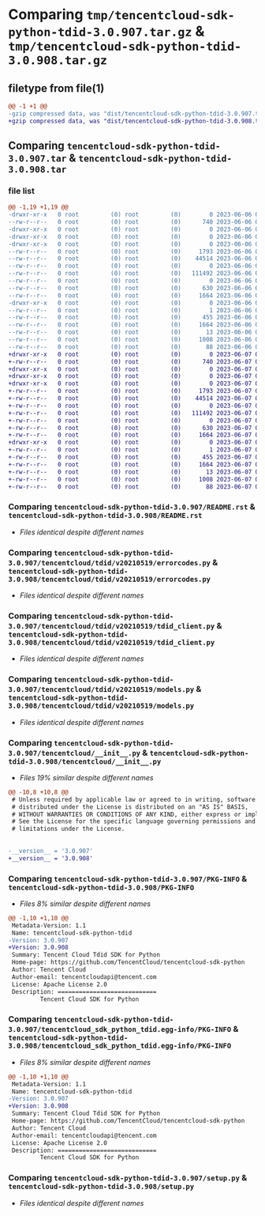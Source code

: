 # Comparing `tmp/tencentcloud-sdk-python-tdid-3.0.907.tar.gz` & `tmp/tencentcloud-sdk-python-tdid-3.0.908.tar.gz`

## filetype from file(1)

```diff
@@ -1 +1 @@
-gzip compressed data, was "dist/tencentcloud-sdk-python-tdid-3.0.907.tar", last modified: Tue Jun  6 02:36:18 2023, max compression
+gzip compressed data, was "dist/tencentcloud-sdk-python-tdid-3.0.908.tar", last modified: Wed Jun  7 00:33:33 2023, max compression
```

## Comparing `tencentcloud-sdk-python-tdid-3.0.907.tar` & `tencentcloud-sdk-python-tdid-3.0.908.tar`

### file list

```diff
@@ -1,19 +1,19 @@
-drwxr-xr-x   0 root         (0) root         (0)        0 2023-06-06 02:36:18.000000 tencentcloud-sdk-python-tdid-3.0.907/
--rw-r--r--   0 root         (0) root         (0)      740 2023-06-06 02:36:18.000000 tencentcloud-sdk-python-tdid-3.0.907/README.rst
-drwxr-xr-x   0 root         (0) root         (0)        0 2023-06-06 02:36:18.000000 tencentcloud-sdk-python-tdid-3.0.907/tencentcloud/
-drwxr-xr-x   0 root         (0) root         (0)        0 2023-06-06 02:36:18.000000 tencentcloud-sdk-python-tdid-3.0.907/tencentcloud/tdid/
-drwxr-xr-x   0 root         (0) root         (0)        0 2023-06-06 02:36:18.000000 tencentcloud-sdk-python-tdid-3.0.907/tencentcloud/tdid/v20210519/
--rw-r--r--   0 root         (0) root         (0)     1793 2023-06-06 02:36:18.000000 tencentcloud-sdk-python-tdid-3.0.907/tencentcloud/tdid/v20210519/errorcodes.py
--rw-r--r--   0 root         (0) root         (0)    44514 2023-06-06 02:36:18.000000 tencentcloud-sdk-python-tdid-3.0.907/tencentcloud/tdid/v20210519/tdid_client.py
--rw-r--r--   0 root         (0) root         (0)        0 2023-06-06 02:36:18.000000 tencentcloud-sdk-python-tdid-3.0.907/tencentcloud/tdid/v20210519/__init__.py
--rw-r--r--   0 root         (0) root         (0)   111492 2023-06-06 02:36:18.000000 tencentcloud-sdk-python-tdid-3.0.907/tencentcloud/tdid/v20210519/models.py
--rw-r--r--   0 root         (0) root         (0)        0 2023-06-06 02:36:18.000000 tencentcloud-sdk-python-tdid-3.0.907/tencentcloud/tdid/__init__.py
--rw-r--r--   0 root         (0) root         (0)      630 2023-06-06 02:36:18.000000 tencentcloud-sdk-python-tdid-3.0.907/tencentcloud/__init__.py
--rw-r--r--   0 root         (0) root         (0)     1664 2023-06-06 02:36:18.000000 tencentcloud-sdk-python-tdid-3.0.907/PKG-INFO
-drwxr-xr-x   0 root         (0) root         (0)        0 2023-06-06 02:36:18.000000 tencentcloud-sdk-python-tdid-3.0.907/tencentcloud_sdk_python_tdid.egg-info/
--rw-r--r--   0 root         (0) root         (0)        1 2023-06-06 02:36:18.000000 tencentcloud-sdk-python-tdid-3.0.907/tencentcloud_sdk_python_tdid.egg-info/dependency_links.txt
--rw-r--r--   0 root         (0) root         (0)      455 2023-06-06 02:36:18.000000 tencentcloud-sdk-python-tdid-3.0.907/tencentcloud_sdk_python_tdid.egg-info/SOURCES.txt
--rw-r--r--   0 root         (0) root         (0)     1664 2023-06-06 02:36:18.000000 tencentcloud-sdk-python-tdid-3.0.907/tencentcloud_sdk_python_tdid.egg-info/PKG-INFO
--rw-r--r--   0 root         (0) root         (0)       13 2023-06-06 02:36:18.000000 tencentcloud-sdk-python-tdid-3.0.907/tencentcloud_sdk_python_tdid.egg-info/top_level.txt
--rw-r--r--   0 root         (0) root         (0)     1008 2023-06-06 02:36:18.000000 tencentcloud-sdk-python-tdid-3.0.907/setup.py
--rw-r--r--   0 root         (0) root         (0)       88 2023-06-06 02:36:18.000000 tencentcloud-sdk-python-tdid-3.0.907/setup.cfg
+drwxr-xr-x   0 root         (0) root         (0)        0 2023-06-07 00:33:33.000000 tencentcloud-sdk-python-tdid-3.0.908/
+-rw-r--r--   0 root         (0) root         (0)      740 2023-06-07 00:33:33.000000 tencentcloud-sdk-python-tdid-3.0.908/README.rst
+drwxr-xr-x   0 root         (0) root         (0)        0 2023-06-07 00:33:33.000000 tencentcloud-sdk-python-tdid-3.0.908/tencentcloud/
+drwxr-xr-x   0 root         (0) root         (0)        0 2023-06-07 00:33:33.000000 tencentcloud-sdk-python-tdid-3.0.908/tencentcloud/tdid/
+drwxr-xr-x   0 root         (0) root         (0)        0 2023-06-07 00:33:33.000000 tencentcloud-sdk-python-tdid-3.0.908/tencentcloud/tdid/v20210519/
+-rw-r--r--   0 root         (0) root         (0)     1793 2023-06-07 00:33:33.000000 tencentcloud-sdk-python-tdid-3.0.908/tencentcloud/tdid/v20210519/errorcodes.py
+-rw-r--r--   0 root         (0) root         (0)    44514 2023-06-07 00:33:33.000000 tencentcloud-sdk-python-tdid-3.0.908/tencentcloud/tdid/v20210519/tdid_client.py
+-rw-r--r--   0 root         (0) root         (0)        0 2023-06-07 00:33:33.000000 tencentcloud-sdk-python-tdid-3.0.908/tencentcloud/tdid/v20210519/__init__.py
+-rw-r--r--   0 root         (0) root         (0)   111492 2023-06-07 00:33:33.000000 tencentcloud-sdk-python-tdid-3.0.908/tencentcloud/tdid/v20210519/models.py
+-rw-r--r--   0 root         (0) root         (0)        0 2023-06-07 00:33:33.000000 tencentcloud-sdk-python-tdid-3.0.908/tencentcloud/tdid/__init__.py
+-rw-r--r--   0 root         (0) root         (0)      630 2023-06-07 00:33:33.000000 tencentcloud-sdk-python-tdid-3.0.908/tencentcloud/__init__.py
+-rw-r--r--   0 root         (0) root         (0)     1664 2023-06-07 00:33:33.000000 tencentcloud-sdk-python-tdid-3.0.908/PKG-INFO
+drwxr-xr-x   0 root         (0) root         (0)        0 2023-06-07 00:33:33.000000 tencentcloud-sdk-python-tdid-3.0.908/tencentcloud_sdk_python_tdid.egg-info/
+-rw-r--r--   0 root         (0) root         (0)        1 2023-06-07 00:33:33.000000 tencentcloud-sdk-python-tdid-3.0.908/tencentcloud_sdk_python_tdid.egg-info/dependency_links.txt
+-rw-r--r--   0 root         (0) root         (0)      455 2023-06-07 00:33:33.000000 tencentcloud-sdk-python-tdid-3.0.908/tencentcloud_sdk_python_tdid.egg-info/SOURCES.txt
+-rw-r--r--   0 root         (0) root         (0)     1664 2023-06-07 00:33:33.000000 tencentcloud-sdk-python-tdid-3.0.908/tencentcloud_sdk_python_tdid.egg-info/PKG-INFO
+-rw-r--r--   0 root         (0) root         (0)       13 2023-06-07 00:33:33.000000 tencentcloud-sdk-python-tdid-3.0.908/tencentcloud_sdk_python_tdid.egg-info/top_level.txt
+-rw-r--r--   0 root         (0) root         (0)     1008 2023-06-07 00:33:33.000000 tencentcloud-sdk-python-tdid-3.0.908/setup.py
+-rw-r--r--   0 root         (0) root         (0)       88 2023-06-07 00:33:33.000000 tencentcloud-sdk-python-tdid-3.0.908/setup.cfg
```

### Comparing `tencentcloud-sdk-python-tdid-3.0.907/README.rst` & `tencentcloud-sdk-python-tdid-3.0.908/README.rst`

 * *Files identical despite different names*

### Comparing `tencentcloud-sdk-python-tdid-3.0.907/tencentcloud/tdid/v20210519/errorcodes.py` & `tencentcloud-sdk-python-tdid-3.0.908/tencentcloud/tdid/v20210519/errorcodes.py`

 * *Files identical despite different names*

### Comparing `tencentcloud-sdk-python-tdid-3.0.907/tencentcloud/tdid/v20210519/tdid_client.py` & `tencentcloud-sdk-python-tdid-3.0.908/tencentcloud/tdid/v20210519/tdid_client.py`

 * *Files identical despite different names*

### Comparing `tencentcloud-sdk-python-tdid-3.0.907/tencentcloud/tdid/v20210519/models.py` & `tencentcloud-sdk-python-tdid-3.0.908/tencentcloud/tdid/v20210519/models.py`

 * *Files identical despite different names*

### Comparing `tencentcloud-sdk-python-tdid-3.0.907/tencentcloud/__init__.py` & `tencentcloud-sdk-python-tdid-3.0.908/tencentcloud/__init__.py`

 * *Files 19% similar despite different names*

```diff
@@ -10,8 +10,8 @@
 # Unless required by applicable law or agreed to in writing, software
 # distributed under the License is distributed on an "AS IS" BASIS,
 # WITHOUT WARRANTIES OR CONDITIONS OF ANY KIND, either express or implied.
 # See the License for the specific language governing permissions and
 # limitations under the License.
 
 
-__version__ = '3.0.907'
+__version__ = '3.0.908'
```

### Comparing `tencentcloud-sdk-python-tdid-3.0.907/PKG-INFO` & `tencentcloud-sdk-python-tdid-3.0.908/PKG-INFO`

 * *Files 8% similar despite different names*

```diff
@@ -1,10 +1,10 @@
 Metadata-Version: 1.1
 Name: tencentcloud-sdk-python-tdid
-Version: 3.0.907
+Version: 3.0.908
 Summary: Tencent Cloud Tdid SDK for Python
 Home-page: https://github.com/TencentCloud/tencentcloud-sdk-python
 Author: Tencent Cloud
 Author-email: tencentcloudapi@tencent.com
 License: Apache License 2.0
 Description: ============================
         Tencent Cloud SDK for Python
```

### Comparing `tencentcloud-sdk-python-tdid-3.0.907/tencentcloud_sdk_python_tdid.egg-info/PKG-INFO` & `tencentcloud-sdk-python-tdid-3.0.908/tencentcloud_sdk_python_tdid.egg-info/PKG-INFO`

 * *Files 8% similar despite different names*

```diff
@@ -1,10 +1,10 @@
 Metadata-Version: 1.1
 Name: tencentcloud-sdk-python-tdid
-Version: 3.0.907
+Version: 3.0.908
 Summary: Tencent Cloud Tdid SDK for Python
 Home-page: https://github.com/TencentCloud/tencentcloud-sdk-python
 Author: Tencent Cloud
 Author-email: tencentcloudapi@tencent.com
 License: Apache License 2.0
 Description: ============================
         Tencent Cloud SDK for Python
```

### Comparing `tencentcloud-sdk-python-tdid-3.0.907/setup.py` & `tencentcloud-sdk-python-tdid-3.0.908/setup.py`

 * *Files identical despite different names*

